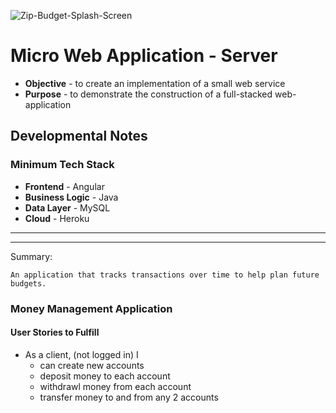 ![Zip-Budget-Splash-Screen](https://github.com/MDMoll/Zip-Budget-Server/blob/master/ZBLogoMin.png)
# Micro Web Application - Server
* **Objective** - to create an implementation of a small web service
* **Purpose** - to demonstrate the construction of a full-stacked web-application

## Developmental Notes
### Minimum Tech Stack
* **Frontend** - Angular
* **Business Logic** - Java
* **Data Layer** - MySQL
* **Cloud** - Heroku

<hr><hr>

Summary:

	An application that tracks transactions over time to help plan future budgets.

### Money Management Application

#### User Stories to Fulfill  
* As a client, (not logged in) I
	* can create new accounts
	* deposit money to each account
	* withdrawl money from each account
	* transfer money to and from any 2 accounts
